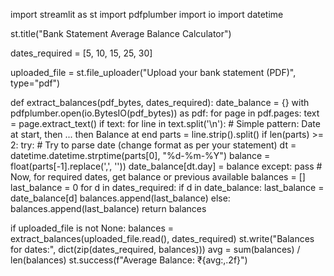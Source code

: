 import streamlit as st
import pdfplumber
import io
import datetime

st.title("Bank Statement Average Balance Calculator")

dates_required = [5, 10, 15, 25, 30]

uploaded_file = st.file_uploader("Upload your bank statement (PDF)", type="pdf")

def extract_balances(pdf_bytes, dates_required):
    date_balance = {}
    with pdfplumber.open(io.BytesIO(pdf_bytes)) as pdf:
        for page in pdf.pages:
            text = page.extract_text()
            if text:
                for line in text.split('\n'):
                    # Simple pattern: Date at start, then ... then Balance at end
                    parts = line.strip().split()
                    if len(parts) >= 2:
                        try:
                            # Try to parse date (change format as per your statement)
                            dt = datetime.datetime.strptime(parts[0], "%d-%m-%Y")
                            balance = float(parts[-1].replace(',', ''))
                            date_balance[dt.day] = balance
                        except:
                            pass
    # Now, for required dates, get balance or previous available
    balances = []
    last_balance = 0
    for d in dates_required:
        if d in date_balance:
            last_balance = date_balance[d]
            balances.append(last_balance)
        else:
            balances.append(last_balance)
    return balances

if uploaded_file is not None:
    balances = extract_balances(uploaded_file.read(), dates_required)
    st.write("Balances for dates:", dict(zip(dates_required, balances)))
    avg = sum(balances) / len(balances)
    st.success(f"Average Balance: ₹{avg:,.2f}")
